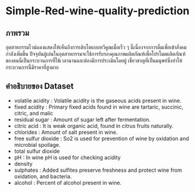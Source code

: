# Simple-Red-wine-quality-prediction

## ภาพรวม

อุตสาหกรรมไวน์แดงแสดงให้เห็นถึงการเติบโตแบบทวีคูณเมื่อเร็ว ๆ นี้เนื่องจากการดื่มเพื่อเข้าสังคมกำลังเพิ่มขึ้น ปัจจุบันผู้เล่นในอุตสาหกรรมจะใช้การรับรองคุณภาพผลิตภัณฑ์เพื่อโปรโมตผลิตภัณฑ์ของตนนี่เป็นกระบวนการที่ใช้เวลานานและต้องมีการประเมินโดยผู้
เชี่ยวชาญที่เป็นมนุษย์ซึ่งทำให้กระบวนการนี้มีราคาที่สูงมาก

## คำอธิบายของ Dataset

- volatile acidity : Volatile acidity is the gaseous acids present in wine.
- fixed acidity : Primary fixed acids found in wine are tartaric, succinic, citric, and malic
- residual sugar : Amount of sugar left after fermentation.
- citric acid : It is weak organic acid, found in citrus fruits naturally.
- chlorides : Amount of salt present in wine.
- free sulfur dioxide : So2 is used for prevention of wine by oxidation and microbial spoilage.
- total sulfur dioxide
- pH : In wine pH is used for checking acidity
- density
- sulphates : Added sulfites preserve freshness and protect wine from oxidation, and bacteria.
- alcohol : Percent of alcohol present in wine.

